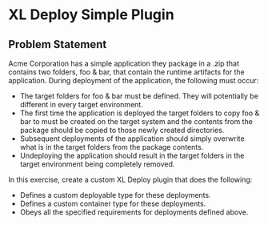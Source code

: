 # XL Deploy Simple Plugin

## Problem Statement
Acme Corporation has a simple application they package in a .zip that contains two folders, foo & bar, that contain the runtime artifacts for the application. During deployment of the application, the following must occur:
- The target folders for foo & bar must be defined. They will potentially be different in every target environment.
- The first time the application is deployed the target folders to copy foo & bar to must be created on the target system and the contents from the package should be copied to those newly created directories.
- Subsequent deployments of the application should simply overwrite what is in the target folders from the package contents.
- Undeploying the application should result in the target folders in the target environment being completely removed.

In this exercise, create a custom XL Deploy plugin that does the following:
- Defines a custom deployable type for these deployments.
- Defines a custom container type for these deployments.
- Obeys all the specified requirements for deployments defined above.
